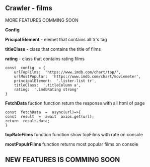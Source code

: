 ## Crawler - films


MORE FEATURES COMMING SOON 

**Config**

**Pricipal Element** - elemet that contains all tr's tag


**titleClass** - class that contains the title of films 


**rating** - class that contains rating films 




    const  config  = {
	    urlTopFilms:  'https://www.imdb.com/chart/top/',
	    urlMostPopular:  'https://www.imdb.com/chart/moviemeter',
	    principalElement:  '.lister-list tr',
	    titleClass:  '.titleColumn a',
	    rating:  '.imdbRating strong'
    }

**FetchData** fuction 
function return the response with all html of page

    const  fetchData  =  async(url)=>{
    const  result  =  await  axios.get(url);
    return  result.data;
    }

**topRateFilms** function 
function show topFilms with rate on console

**mostPopulrFilms**
function returns most popular films on console



## NEW FEATURES IS COMMING SOON 
